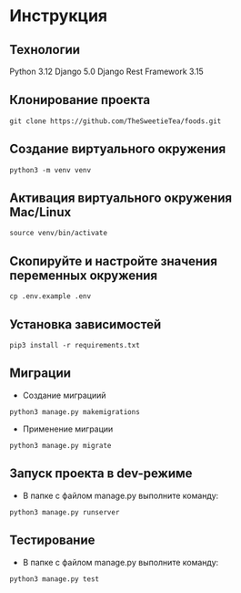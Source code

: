 # Инструкция

## Технологии
Python 3.12
Django 5.0
Django Rest Framework 3.15
## Клонирование проекта
```
git clone https://github.com/TheSweetieTea/foods.git
```
## Создание виртуального окружения
```
python3 -m venv venv 
```
## Активация виртуального окружения Mac/Linux
```
source venv/bin/activate
```
## Скопируйте и настройте значения переменных окружения
```
cp .env.example .env
```
## Установка зависимостей
```
pip3 install -r requirements.txt
``` 
## Миграции
- Создание миграциий
```
python3 manage.py makemigrations
```
- Применение миграции
```
python3 manage.py migrate
```
## Запуск проекта в dev-режиме
- В папке с файлом manage.py выполните команду:
```
python3 manage.py runserver
```
## Тестирование
- В папке с файлом manage.py выполните команду:
```
python3 manage.py test
```
